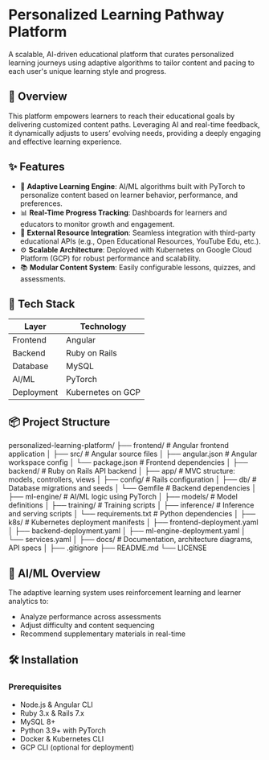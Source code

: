 # Personalized Learning Pathway Platform

A scalable, AI-driven educational platform that curates personalized learning journeys using adaptive algorithms to tailor content and pacing to each user's unique learning style and progress.

## 🚀 Overview

This platform empowers learners to reach their educational goals by delivering customized content paths. Leveraging AI and real-time feedback, it dynamically adjusts to users’ evolving needs, providing a deeply engaging and effective learning experience.

## ✨ Features

- 🎯 **Adaptive Learning Engine**: AI/ML algorithms built with PyTorch to personalize content based on learner behavior, performance, and preferences.
- 📊 **Real-Time Progress Tracking**: Dashboards for learners and educators to monitor growth and engagement.
- 🔗 **External Resource Integration**: Seamless integration with third-party educational APIs (e.g., Open Educational Resources, YouTube Edu, etc.).
- ⚙️ **Scalable Architecture**: Deployed with Kubernetes on Google Cloud Platform (GCP) for robust performance and scalability.
- 📚 **Modular Content System**: Easily configurable lessons, quizzes, and assessments.

## 🧱 Tech Stack

| Layer       | Technology            |
|-------------|------------------------|
| Frontend    | Angular                |
| Backend     | Ruby on Rails          |
| Database    | MySQL                  |
| AI/ML       | PyTorch                |
| Deployment  | Kubernetes on GCP      |

## 📦 Project Structure

personalized-learning-platform/
├── frontend/                   # Angular frontend application
│   ├── src/                   # Angular source files
│   ├── angular.json           # Angular workspace config
│   └── package.json           # Frontend dependencies
│
├── backend/                   # Ruby on Rails API backend
│   ├── app/                   # MVC structure: models, controllers, views
│   ├── config/                # Rails configuration
│   ├── db/                    # Database migrations and seeds
│   └── Gemfile                # Backend dependencies
│
├── ml-engine/                 # AI/ML logic using PyTorch
│   ├── models/                # Model definitions
│   ├── training/              # Training scripts
│   ├── inference/             # Inference and serving scripts
│   └── requirements.txt       # Python dependencies
│
├── k8s/                       # Kubernetes deployment manifests
│   ├── frontend-deployment.yaml
│   ├── backend-deployment.yaml
│   ├── ml-engine-deployment.yaml
│   └── services.yaml
│
├── docs/                      # Documentation, architecture diagrams, API specs
│
├── .gitignore
├── README.md
└── LICENSE

## 🧠 AI/ML Overview

The adaptive learning system uses reinforcement learning and learner analytics to:

- Analyze performance across assessments
- Adjust difficulty and content sequencing
- Recommend supplementary materials in real-time

## 🛠️ Installation

### Prerequisites

- Node.js & Angular CLI
- Ruby 3.x & Rails 7.x
- MySQL 8+
- Python 3.9+ with PyTorch
- Docker & Kubernetes CLI
- GCP CLI (optional for deployment)
